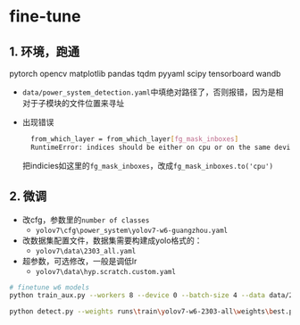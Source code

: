 # fine-tune

## 1. 环境，跑通

pytorch opencv matplotlib pandas tqdm pyyaml scipy tensorboard wandb

- `data/power_system_detection.yaml`中填绝对路径了，否则报错，因为是相对于子模块的文件位置来寻址
- 出现错误
  
  ```bash
    from_which_layer = from_which_layer[fg_mask_inboxes]
    RuntimeError: indices should be either on cpu or on the same device as the indexed tensor (cpu)
  ```

  把indicies如这里的`fg_mask_inboxes`，改成`fg_mask_inboxes.to('cpu')`

## 2. 微调
- 改cfg，参数里的`number of classes`
  - `yolov7\cfg\power_system\yolov7-w6-guangzhou.yaml`
- 改数据集配置文件，数据集需要构建成yolo格式的：
  - `yolov7\data\2303_all.yaml`
- 超参数，可选修改，一般是调低lr
  - `yolov7\data\hyp.scratch.custom.yaml`

```bash
# finetune w6 models
python train_aux.py --workers 8 --device 0 --batch-size 4 --data data/2303-all.yaml --img 1280 1280 --cfg cfg/power_system/yolov7-w6-guangzhou.yaml --weights weights/yolov7-w6.pt --name yolov7-w6-2303-all --hyp data/hyp.scratch.custom.yaml
```

```bash
python detect.py --weights runs\train\yolov7-w6-2303-all\weights\best.pt --conf 0.15 --img-size 1280 --source inference\guangzhou-2303\video.mp4
```
